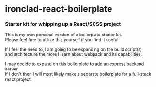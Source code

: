 # ironclad-react-boilerplate
### Starter kit for whipping up a React/SCSS project
This is my own personal version of a boilerplate starter kit.  
Please feel free to utilize this yourself if you find it useful.

If I feel the need to, I am going to be expanding on the build script(s)  
and architecture the more I learn about webpack and its capabilities.

I may decide to expand on this boilerplate to add an express backend server.  
If I don't then I will most likely make a separate boilerplate for a full-stack react project.
